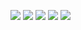 ![](https://github-profile-summary-cards.vercel.app/api/cards/profile-details?username=dodosia&theme=solarized_dark)
![](https://github-profile-summary-cards.vercel.app/api/cards/most-commit-language?username=dodosia&theme=solarized_dark)
![](https://github-profile-summary-cards.vercel.app/api/cards/repos-per-language?username=dodosia&theme=solarized_dark)
![](https://github-profile-summary-cards.vercel.app/api/cards/stats?username=dodosia&theme=solarized_dark)
![](https://github-profile-summary-cards.vercel.app/api/cards/productive-time?username=dodosia&theme=solarized_dark)
